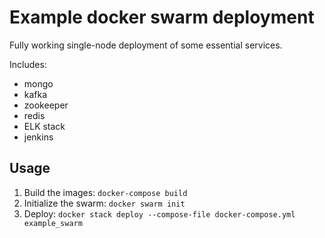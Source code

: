 # Example docker swarm deployment

Fully working single-node deployment of some essential services.

Includes:

- mongo
- kafka
- zookeeper
- redis
- ELK stack
- jenkins

## Usage

1. Build the images: `docker-compose build`
2. Initialize the swarm: `docker swarm init`
3. Deploy: `docker stack deploy --compose-file docker-compose.yml example_swarm`
